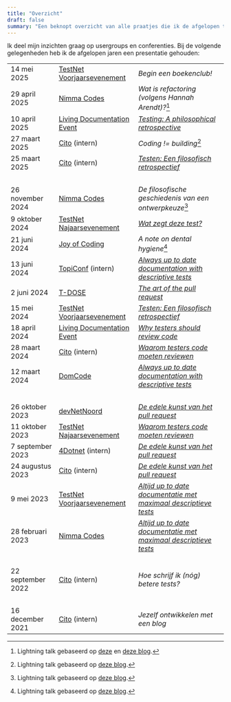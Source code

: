 ```yaml
---
title: "Overzicht"
draft: false
summary: "Een beknopt overzicht van alle praatjes die ik de afgelopen tijd heb gehouden."
---
```


Ik deel mijn inzichten graag op usergroups en conferenties. Bij de volgende gelegenheden heb ik de afgelopen jaren een presentatie gehouden:


|                   |                                                      |                                                                  |
| ----------------- | ---------------------------------------------------- | ---------------------------------------------------------------- |
| 14 mei 2025       | [TestNet Voorjaarsevenement](https://www.testnet.org/) | *Begin een boekenclub!*                                        |
| 29 april 2025     | [Nimma Codes](https://www.nimma.codes/)              | *Wat is refactoring (volgens Hannah Arendt)?*[^4]                |
| 10 april 2025     | [Living Documentation Event](https://www.ict.eu/en/events/living-documentation-event-2025) | [*Testing: A philosophical retrospective*](/talks/testen-een-filosofisch-retrospectief/) |
| 27 maart 2025     | [Cito](https://www.cito.nl/) (intern)                | *Coding != building*[^3]                                         |
| 25 maart 2025     | [Cito](https://www.cito.nl/) (intern)                | [*Testen: Een filosofisch retrospectief*](/talks/testen-een-filosofisch-retrospectief/) |
| <br>              |                                                      |                                                                  |
| 26 november 2024  | [Nimma Codes](https://www.nimma.codes/)              | *De filosofische geschiedenis van een ontwerpkeuze*[^2]          |
| 9 oktober 2024    | [TestNet Najaarsevenement](https://www.testnet.org/) | [*Wat zegt deze test?*](/talks/wat-zegt-deze-test/)              |
| 21 juni 2024      | [Joy of Coding](https://joyofcoding.org/index.html)  | *A note on dental hygiene*[^1]                                   |
| 13 juni 2024      | [TopiConf](https://werkenbijtopicus.nl/evenementen/7149/topiconf-2024) (intern) | [*Always up to date documentation with descriptive tests*](/talks/altijd-up-to-date-documentatie-met-maximaal-descriptieve-tests/) |
| 2 juni 2024       | [T-DOSE](https://t-dose.org/2024/)                   | [*The art of the pull request*](/talks/de-edele-kunst-van-het-pull-request/) |
| 15 mei 2024       | [TestNet Voorjaarsevenement](https://www.testnet.org/) | [*Testen: Een filosofisch retrospectief*](/talks/testen-een-filosofisch-retrospectief/) |
| 18 april 2024     | [Living Documentation Event](https://www.ict.eu/en/events/lde24) | [*Why testers should review code*](/talks/waarom-testers-code-moeten-reviewen/) |
| 28 maart 2024     | [Cito](https://www.cito.nl/) (intern)                | [*Waarom testers code moeten reviewen*](/talks/waarom-testers-code-moeten-reviewen/) |
| 12 maart 2024     | [DomCode](https://www.meetup.com/nl-NL/domcode/)     | [*Always up to date documentation with descriptive tests*](/talks/altijd-up-to-date-documentatie-met-maximaal-descriptieve-tests/) |
| <br/>             |                                                      |                                                                  |
| 26 oktober 2023   | [devNetNoord](https://devnetnoord.nl/)               | [*De edele kunst van het pull request*](/talks/de-edele-kunst-van-het-pull-request/) |
| 11 oktober 2023   | [TestNet Najaarsevenement](https://www.testnet.org/) | [*Waarom testers code moeten reviewen*](/talks/waarom-testers-code-moeten-reviewen/) |
| 7 september 2023  | [4Dotnet](https://www.4dotnet.nl/) (intern)          | [*De edele kunst van het pull request*](/talks/de-edele-kunst-van-het-pull-request/) |
| 24 augustus 2023  | [Cito](https://www.cito.nl/) (intern)                | [*De edele kunst van het pull request*](/talks/de-edele-kunst-van-het-pull-request/) |
| 9 mei 2023        | [TestNet Voorjaarsevenement](https://www.testnet.org/) | [*Altijd up to date documentatie met maximaal descriptieve tests*](/talks/altijd-up-to-date-documentatie-met-maximaal-descriptieve-tests/) |
| 28 februari 2023  | [Nimma Codes](https://www.nimma.codes/)              | [*Altijd up to date documentatie met maximaal descriptieve tests*](/talks/altijd-up-to-date-documentatie-met-maximaal-descriptieve-tests/) |
| <br/>             |                                                      |                                                                  |
| 22 september 2022 | [Cito](https://www.cito.nl/) (intern)                | *Hoe schrijf ik (nóg) betere tests?*                             |
| <br/>             |                                                      |                                                                  |
| 16 december 2021  | [Cito](https://www.cito.nl/) (intern)                | *Jezelf ontwikkelen met een blog*                                |

[^4]: Lightning talk gebaseerd op [deze](/blog/24/09/refactoring-en-hannah-arendt/ "'Refactoring en Hannah Arendt'") en [deze blog](/blog/24/11/meer-refactoring-en-hannah-arendt/ "'Meer refactoring en Hannah Arendt'").

[^3]: Lightning talk gebaseerd op [deze blog](/blog/25/03/de-bouwmetafoor/ "'De bouwmetafoor'").

[^2]: Lightning talk gebaseerd op [deze blog](/blog/24/12/de-filosofische-geschiedenis-van-een-ontwerpkeuze/ "'De filosofische geschiedenis van een ontwerpkeuze'").

[^1]: Lightning talk gebaseerd op [deze blog](/blog/24/07/testen-is-als-flossen/ "'Testen is als flossen'").